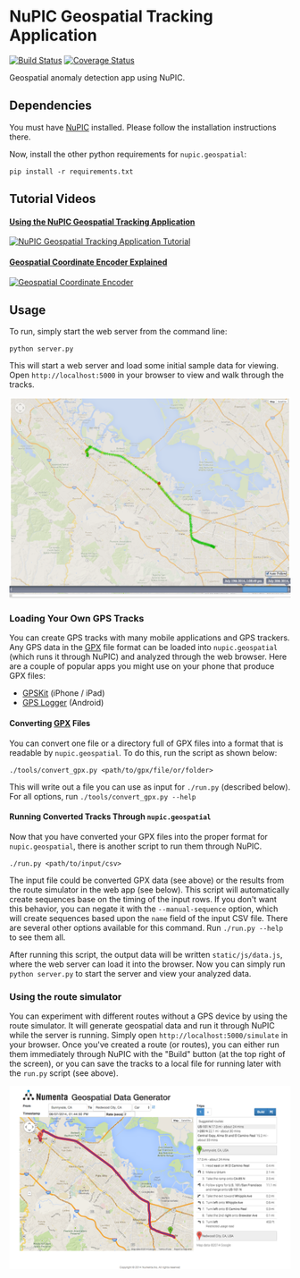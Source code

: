# NuPIC Geospatial Tracking Application

[![Build Status](https://travis-ci.org/numenta/nupic.geospatial.svg?branch=master)](https://travis-ci.org/numenta/nupic.geospatial) [![Coverage Status](https://coveralls.io/repos/numenta/nupic.geospatial/badge.png?branch=master)](https://coveralls.io/r/numenta/nupic.geospatial?branch=master)

Geospatial anomaly detection app using NuPIC.

## Dependencies

You must have [NuPIC](https://github.com/numenta/nupic) installed. Please follow the installation instructions there.

Now, install the other python requirements for `nupic.geospatial`:

    pip install -r requirements.txt

## Tutorial Videos

#### [Using the NuPIC Geospatial Tracking Application](http://www.youtube.com/watch?v=M4dD9wCQLkA)
[![NuPIC Geospatial Tracking Application Tutorial](http://img.youtube.com/vi/M4dD9wCQLkA/hqdefault.jpg)](http://www.youtube.com/watch?v=M4dD9wCQLkA)

#### [Geospatial Coordinate Encoder Explained](http://www.youtube.com/watch?v=KxxHo-FtKRo)
[![Geospatial Coordinate Encoder](http://img.youtube.com/vi/KxxHo-FtKRo/hqdefault.jpg)](http://www.youtube.com/watch?v=KxxHo-FtKRo)


## Usage

To run, simply start the web server from the command line:

    python server.py

This will start a web server and load some initial sample data for viewing. Open `http://localhost:5000` in your browser to view and walk through the tracks.

![Route Viewer](images/viewer.png)

### Loading Your Own GPS Tracks

You can create GPS tracks with many mobile applications and GPS trackers. Any GPS data in the [GPX](http://www.topografix.com/gpx.asp) file format can be loaded into `nupic.geospatial` (which runs it through NuPIC) and analyzed through the web browser. Here are a couple of popular apps you might use on your phone that produce GPX files:

- [GPSKit](http://gpskit.garafa.com/GPSKit/GPS_Kit_for_iPhone_%26_iPad.html) (iPhone / iPad)
- [GPS Logger](https://play.google.com/store/apps/details?id=com.mendhak.gpslogger&hl=en) (Android)

#### Converting [GPX](http://www.topografix.com/gpx.asp) Files

You can convert one file or a directory full of GPX files into a format that is readable by `nupic.geospatial`. To do this, run the script as shown below:

    ./tools/convert_gpx.py <path/to/gpx/file/or/folder>

This will write out a file you can use as input for `./run.py` (described below). For all options, run `./tools/convert_gpx.py --help`

#### Running Converted Tracks Through `nupic.geospatial`

Now that you have converted your GPX files into the proper format for `nupic.geospatial`, there is another script to run them through NuPIC.

    ./run.py <path/to/input/csv>

The input file could be converted GPX data (see above) or the results from the route simulator in the web app (see below). This script will automatically create sequences base on the timing of the input rows. If you don't want this behavior, you can negate it with the `--manual-sequence` option, which will create sequences based upon the `name` field of the input CSV file. There are several other options available for this command. Run `./run.py --help` to see them all.

After running this script, the output data will be written `static/js/data.js`, where the web server can load it into the browser. Now you can simply run `python server.py` to start the server and view your analyzed data.

### Using the route simulator

You can experiment with different routes without a GPS device by using the route simulator. It will generate geospatial data and run it through NuPIC while the server is running. Simply open `http://localhost:5000/simulate` in your browser. Once you've created a route (or routes), you can either run them immediately through NuPIC with the "Build" button (at the top right of the screen), or you can save the tracks to a local file for running later with the `run.py` script (see above).

![Route Simulator](images/simulator.png)
